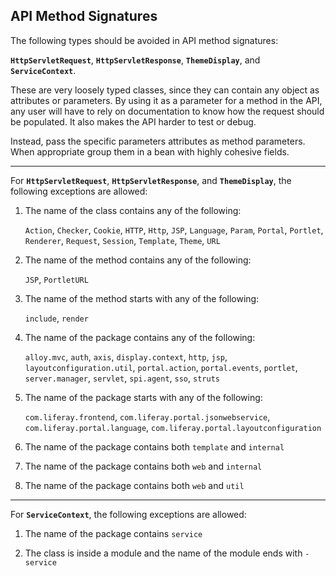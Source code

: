## API Method Signatures

The following types should be avoided in API method signatures:

**`HttpServletRequest`**, **`HttpServletResponse`**, **`ThemeDisplay`**, and
**`ServiceContext`**.

These are very loosely typed classes, since they can contain any object as
attributes or parameters. By using it as a parameter for a method in the API,
any user will have to rely on documentation to know how the request should be
populated. It also makes the API harder to test or debug.

Instead, pass the specific parameters attributes as method parameters. When
appropriate group them in a bean with highly cohesive fields.
___

For **`HttpServletRequest`**, **`HttpServletResponse`**, and **`ThemeDisplay`**,
the following exceptions are allowed:

1. The name of the class contains any of the following:

   `Action`, `Checker`, `Cookie`, `HTTP`, `Http`, `JSP`, `Language`, `Param`,
`Portal`, `Portlet`, `Renderer`, `Request`, `Session`, `Template`, `Theme`,
`URL`

1. The name of the method contains any of the following:

   `JSP`, `PortletURL`

1. The name of the method starts with any of the following:

   `include`, `render`

1. The name of the package contains any of the following:

   `alloy.mvc`, `auth`, `axis`, `display.context`, `http`, `jsp`,
`layoutconfiguration.util`, `portal.action`, `portal.events`, `portlet`,
`server.manager`, `servlet`, `spi.agent`, `sso`, `struts`

1. The name of the package starts with any of the following:

   `com.liferay.frontend`, `com.liferay.portal.jsonwebservice`,
`com.liferay.portal.language`, `com.liferay.portal.layoutconfiguration`

1. The name of the package contains both `template` and `internal`

1. The name of the package contains both `web` and `internal`

1. The name of the package contains both `web` and `util`
___
For **`ServiceContext`**, the following exceptions are allowed:

1. The name of the package contains `service`

1. The class is inside a module and the name of the module ends with `-service`